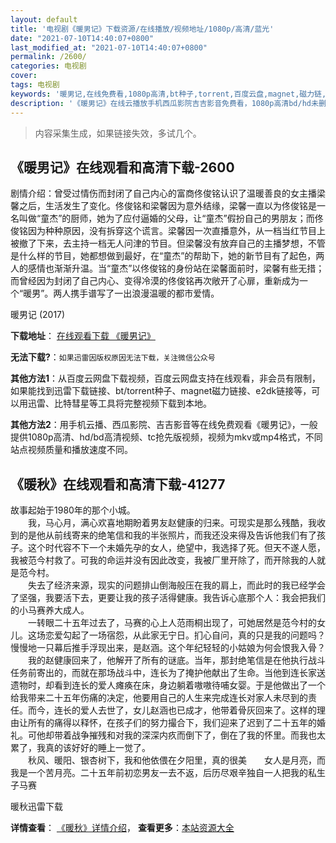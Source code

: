 ```yaml
---
layout: default
title: '电视剧《暖男记》下载资源/在线播放/视频地址/1080p/高清/蓝光'
date: "2021-07-10T14:40:07+0800"
last_modified_at: "2021-07-10T14:40:07+0800"
permalink: /2600/
categories: 电视剧
cover:
tags: 电视剧
keywords: '暖男记,在线免费看,1080p高清,bt种子,torrent,百度云盘,magnet,磁力链,迅雷下载资源'
description: '《暖男记》在线云播放手机西瓜影院吉吉影音免费看，1080p高清bd/hd未删减完整版和tc抢先枪版，mkv/mp4格式，附带bt/torrent种子、magnet/磁力链、百度云盘、网盘资源迅雷下载链接'
---
```


>内容采集生成，如果链接失效，多试几个。


## 《暖男记》在线观看和高清下载-2600

剧情介绍：曾受过情伤而封闭了自己内心的富商佟俊铭认识了温暖善良的女主播梁馨之后，生活发生了变化。佟俊铭和梁馨因为意外结缘，梁馨一直以为佟俊铭是一名叫做“童杰”的厨师，她为了应付逼婚的父母，让“童杰”假扮自己的男朋友；而佟俊铭因为种种原因，没有拆穿这个谎言。梁馨因一次直播意外，从一档当红节目上被撤了下来，去主持一档无人问津的节目。但梁馨没有放弃自己的主播梦想，不管是什么样的节目，她都想做到最好，在“童杰”的帮助下，她的新节目有了起色，两人的感情也渐渐升温。当“童杰”以佟俊铭的身份站在梁馨面前时，梁馨有些无措；而曾经因为封闭了自己内心、变得冷漠的佟俊铭再次敞开了心扉，重新成为一个“暖男”。两人携手谱写了一出浪漫温暖的都市爱情。


暖男记 (2017)

**下载地址**： [在线观看下载 《暖男记》](https://www.btbtdy.me/btdy/dy13536.html) 


**无法下载?**：`如果迅雷因版权原因无法下载，关注微信公众号 `

**其他方法1**：从百度云网盘下载视频，百度云网盘支持在线观看，非会员有限制，如果能找到迅雷下载链接、bt/torrent种子、magnet磁力链接、e2dk链接等，可以用迅雷、比特彗星等工具将完整视频下载到本地。

**其他方法2**：用手机云播、西瓜影院、吉吉影音等在线免费观看《暖男记》，一般提供1080p高清、hd/bd高清视频、tc抢先版视频，视频为mkv或mp4格式，不同站点视频质量和播放速度不同。


## 《暖秋》在线观看和高清下载-41277

故事起始于1980年的那个小城。<br />　　我，马心月，满心欢喜地期盼着男友赵健康的归来。可现实是那么残酷，我收到的是他从前线寄来的绝笔信和我的半张照片，而我还没来得及告诉他我们有了孩子。这个时代容不下一个未婚先孕的女人，绝望中，我选择了死。但天不遂人愿，我被范今村救了。可我的命运并没有因此改变，我被厂里开除了，而开除我的人就是范今村。<br />　　失去了经济来源，现实的问题排山倒海般压在我的肩上，而此时的我已经学会了坚强，我要活下去，更要让我的孩子活得健康。我告诉心底那个人：我会把我们的小马赛养大成人。<br />　　一转眼二十五年过去了，马赛的心上人范雨桐出现了，可她居然是范今村的女儿。这场恋爱勾起了一场宿怨，从此家无宁日。扪心自问，真的只是我的问题吗？慢慢地一只幕后推手浮现出来，是赵涵。这个年纪轻轻的小姑娘为何会恨我入骨？<br />　　我的赵健康回来了，他解开了所有的谜底。当年，那封绝笔信是在他执行战斗任务前寄出的，而就在那场战斗中，连长为了掩护他献出了生命。当他到连长家送遗物时，却看到连长的爱人瘫痪在床，身边躺着嗷嗷待哺女婴。于是他做出了一个给我带来二十五年伤痛的决定，他要用自己的人生来完成连长对家人未尽到的责任。而今，连长的爱人去世了，女儿赵涵也已成才，他带着骨灰回来了。这样的理由让所有的痛得以释怀，在孩子们的努力撮合下，我们迎来了迟到了二十五年的婚礼。可他却带着战争摧残和对我的深深内疚而倒下了，倒在了我的怀里。而我也太累了，我真的该好好的睡上一觉了。<br />　　秋风、暖阳、银杏树下，我和他依偎在夕阳里，真的很美　　女人是月亮，而我是一个苦月亮。二十五年前初恋男友一去不返，后历尽艰辛独自一人把我的私生子马赛


暖秋迅雷下载

**详情查看**： [《暖秋》详情介绍](/movie/41277/)， **查看更多**：[本站资源大全](/movie/t/all/)

